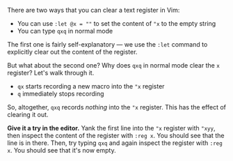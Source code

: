 There are two ways that you can clear a text register in Vim:

- You can use `:let @x = ""` to set the content of `"x` to the empty string
- You can type `qxq` in normal mode

The first one is fairly self-explanatory — we use the `:let` command to explicitly clear out the content of the register.

But what about the second one? Why does `qxq` in normal mode clear the `x` register? Let's walk through it.

- `qx` starts recording a new macro into the `"x` register
- `q` immediately stops recording

So, altogether, `qxq` records _nothing_ into the `"x` register. This has the effect of clearing it out.

**Give it a try in the editor.** Yank the first line into the `"x` register with `"xyy`, then inspect the content of the register with `:reg x`. You should see that the line is in there. Then, try typing `qxq` and again inspect the register with `:reg x`. You should see that it's now empty.
